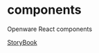 # components
Openware React components

[StoryBook](https://5fec7cddbe9d38002189b3e3-sfqflsquko.chromatic.com/)

